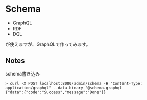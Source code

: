 # Schema

- GraphQL
- RDF
- DQL

が使えますが、GraphQLで作ってみます。

## Notes

schema書き込み

```shell
> curl -X POST localhost:8080/admin/schema -H "Content-Type: application/graphql" --data-binary '@schema.graphql
{"data":{"code":"Success","message":"Done"}}
```

